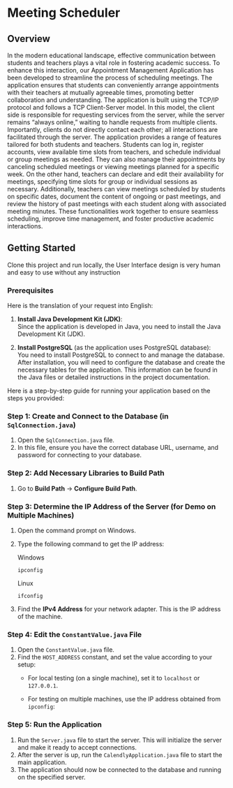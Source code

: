 # Meeting Scheduler

## Overview

In the modern educational landscape, effective communication between students and teachers plays a vital role in fostering academic success. To enhance this interaction, our Appointment Management Application has been developed to streamline the process of scheduling meetings. The application ensures that students can conveniently arrange appointments with their teachers at mutually agreeable times, promoting better collaboration and understanding.
The application is built using the TCP/IP protocol and follows a TCP Client-Server model. In this model, the client side is responsible for requesting services from the server, while the server remains “always online,” waiting to handle requests from multiple clients. Importantly, clients do not directly contact each other; all interactions are facilitated through the server.
The application provides a range of features tailored for both students and teachers. Students can log in, register accounts, view available time slots from teachers, and schedule individual or group meetings as needed. They can also manage their appointments by canceling scheduled meetings or viewing meetings planned for a specific week. On the other hand, teachers can declare and edit their availability for meetings, specifying time slots for group or individual sessions as necessary. Additionally, teachers can view meetings scheduled by students on specific dates, document the content of ongoing or past meetings, and review the history of past meetings with each student along with associated meeting minutes. These functionalities work together to ensure seamless scheduling, improve time management, and foster productive academic interactions.

## Getting Started

Clone this project and run locally, the User Interface design is very human and easy to use without any instruction

### Prerequisites
Here is the translation of your request into English:

1. **Install Java Development Kit (JDK)**:  
   Since the application is developed in Java, you need to install the Java Development Kit (JDK).  

2. **Install PostgreSQL** (as the application uses PostgreSQL database):  
   You need to install PostgreSQL to connect to and manage the database.  
   After installation, you will need to configure the database and create the necessary tables for the application. This information can be found in the Java files or detailed instructions in the project documentation.


Here is a step-by-step guide for running your application based on the steps you provided:

### Step 1: Create and Connect to the Database (in `SqlConnection.java`)
1. Open the `SqlConnection.java` file.
2. In this file, ensure you have the correct database URL, username, and password for connecting to your database.

### Step 2: Add Necessary Libraries to Build Path
1. Go to **Build Path** -> **Configure Build Path**.

### Step 3: Determine the IP Address of the Server (for Demo on Multiple Machines)
1. Open the command prompt on Windows.
2. Type the following command to get the IP address:

   Windows
   ```
   ipconfig
   ```
   Linux
   ```
   ifconfig
   ```
4. Find the **IPv4 Address** for your network adapter. This is the IP address of the machine.

### Step 4: Edit the `ConstantValue.java` File
1. Open the `ConstantValue.java` file.
2. Find the `HOST_ADDRESS` constant, and set the value according to your setup:
   - For local testing (on a single machine), set it to `localhost` or `127.0.0.1`.
    
   - For testing on multiple machines, use the IP address obtained from `ipconfig`:
    

### Step 5: Run the Application
1. Run the `Server.java` file to start the server. This will initialize the server and make it ready to accept connections.
2. After the server is up, run the `CalendlyApplication.java` file to start the main application.
3. The application should now be connected to the database and running on the specified server.

